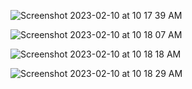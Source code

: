![Screenshot 2023-02-10 at 10 17 39 AM](https://user-images.githubusercontent.com/69357545/218004304-a2d05f5c-544e-43e5-a7fb-ed4be746ed55.png)

![Screenshot 2023-02-10 at 10 18 07 AM](https://user-images.githubusercontent.com/69357545/218005051-e7d1cabf-9557-4c8e-8499-36ebf7db4ff6.png)

![Screenshot 2023-02-10 at 10 18 18 AM](https://user-images.githubusercontent.com/69357545/218005242-c6a1511a-3e51-48cf-ac47-a26ff4300fb6.png)

![Screenshot 2023-02-10 at 10 18 29 AM](https://user-images.githubusercontent.com/69357545/218005399-50cb0d79-daf8-4171-a74f-e26653449fa9.png)
